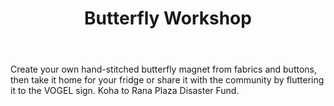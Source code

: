 ﻿---
layout: post
title:  "Butterfly Workshop"
permalink: /butterflyworkshop/
category: activity
images: 
  - url: "/assets/posts/"
---

Create your own hand-stitched butterfly magnet from fabrics and buttons, then take it home for your fridge or share it with the community by fluttering it to the VOGEL sign. Koha to Rana Plaza Disaster Fund. 